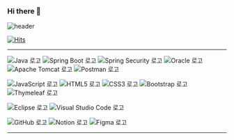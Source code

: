 ### Hi there 👋
![header](https://capsule-render.vercel.app/api?type=waving&color=auto&height=250&section=header&text=Minji%20Joo's%20GitHub&fontSize=55&animation=fadeIn)

[![Hits](https://hits.seeyoufarm.com/api/count/incr/badge.svg?url=https%3A%2F%2Fgithub.com%2Fgulbae&count_bg=%23E6C2EF&title_bg=%23ACA7A7&icon=codeigniter.svg&icon_color=%23E6C2EF&title=hits&edge_flat=false)](https://hits.seeyoufarm.com)

***

![Java 로고](https://img.shields.io/badge/Java-007396?style=round-square&logo=java&logoColor=white)
![Spring Boot 로고](https://img.shields.io/badge/Spring%20Boot-6DB33F?style=round-square&logo=springboot&logoColor=white)
![Spring Security 로고](https://img.shields.io/badge/Spring%20Security-6DB33F?style=round-square&logo=springsecurity&logoColor=white)
![Oracle 로고](https://img.shields.io/badge/Oracle-F80000?style=round-square&logo=oracle&logoColor=white)
![Apache Tomcat 로고](https://img.shields.io/badge/Apache%20Tomcat-F8DC75?style=round-square&logo=apachetomcat&logoColor=white)
![Postman 로고](https://img.shields.io/badge/Postman-FF6C37?style=round-square&logo=postman&logoColor=white)

![JavaScript 로고](https://img.shields.io/badge/JavaScript-F7DF1E?style=round-square&logo=javascript&logoColor=white)
![HTML5 로고](https://img.shields.io/badge/HTML5-E34F26?style=round-square&logo=html5&logoColor=white)
![CSS3 로고](https://img.shields.io/badge/CSS3-1572B6?style=round-square&logo=css3&logoColor=white)
![Bootstrap 로고](https://img.shields.io/badge/Bootstrap-7952B3?style=round-square&logo=bootstrap&logoColor=white)
![Thymeleaf 로고](https://img.shields.io/badge/Thymeleaf-005F0F?style=round-square&logo=thymeleaf&logoColor=white)


![Eclipse 로고](https://img.shields.io/badge/Eclipse-2C2255?style=round-square&logo=eclipseide&logoColor=white)
![Visual Studio Code 로고](https://img.shields.io/badge/Visual%20Studio%20Code-007ACC?style=round-square&logo=visualstudiocode&logoColor=white)

![GitHub 로고](https://img.shields.io/badge/GitHub-181717?style=round-square&logo=github&logoColor=white)
![Notion 로고](https://img.shields.io/badge/Notion-181717?style=round-square&logo=notion&logoColor=white)
![Figma 로고](https://img.shields.io/badge/Figma-F24E1E?style=round-square&logo=figma&logoColor=white)
***

<!--

https://dillinger.io/ 리드미 미리보기 링크

**gulbae/gulbae** is a ✨ _special_ ✨ repository because its `README.md` (this file) appears on your GitHub profile.

Here are some ideas to get you started:

- 🔭 I’m currently working on ...
- 🌱 I’m currently learning ...
- 👯 I’m looking to collaborate on ...
- 🤔 I’m looking for help with ...
- 💬 Ask me about ...
- 📫 How to reach me: ...
- 😄 Pronouns: ...
- ⚡ Fun fact: ...
-->
